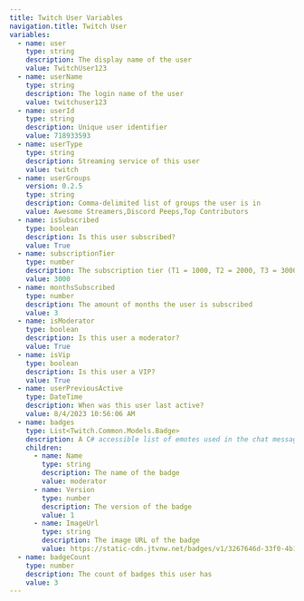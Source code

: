 ```yaml
---
title: Twitch User Variables
navigation.title: Twitch User
variables:
  - name: user
    type: string
    description: The display name of the user
    value: TwitchUser123
  - name: userName
    type: string
    description: The login name of the user
    value: twitchuser123
  - name: userId
    type: string
    description: Unique user identifier
    value: 718933593
  - name: userType
    type: string
    description: Streaming service of this user
    value: twitch
  - name: userGroups
    version: 0.2.5
    type: string
    description: Comma-delimited list of groups the user is in
    value: Awesome Streamers,Discord Peeps,Top Contributors
  - name: isSubscribed
    type: boolean
    description: Is this user subscribed?
    value: True
  - name: subscriptionTier
    type: number
    description: The subscription tier (T1 = 1000, T2 = 2000, T3 = 3000) (only available if `isSubscribed` is `True`)
    value: 3000
  - name: monthsSubscribed
    type: number
    description: The amount of months the user is subscribed
    value: 3
  - name: isModerator
    type: boolean
    description: Is this user a moderator?
    value: True
  - name: isVip
    type: boolean
    description: Is this user a VIP?
    value: True
  - name: userPreviousActive
    type: DateTime
    description: When was this user last active?
    value: 8/4/2023 10:56:06 AM
  - name: badges
    type: List<Twitch.Common.Models.Badge>
    description: A C# accessible list of emotes used in the chat message
    children:
      - name: Name
        type: string
        description: The name of the badge
        value: moderator
      - name: Version
        type: number
        description: The version of the badge
        value: 1
      - name: ImageUrl
        type: string
        description: The image URL of the badge
        value: https://static-cdn.jtvnw.net/badges/v1/3267646d-33f0-4b17-b3df-f923a41db1d0/3
  - name: badgeCount
    type: number
    description: The count of badges this user has
    value: 3
---
```

